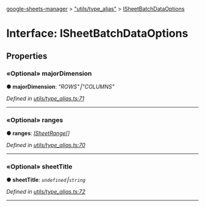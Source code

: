 [google-sheets-manager](../README.md) > ["utils/type_alias"](../modules/_utils_type_alias_.md) > [ISheetBatchDataOptions](../interfaces/_utils_type_alias_.isheetbatchdataoptions.md)



# Interface: ISheetBatchDataOptions


## Properties
<a id="majordimension"></a>

### «Optional» majorDimension

**●  majorDimension**:  *"ROWS"⎮"COLUMNS"* 

*Defined in [utils/type_alias.ts:71](https://github.com/AbdelrahmanRamadan/google-sheets-manager/blob/d86bb83/src/utils/type_alias.ts#L71)*





___

<a id="ranges"></a>

### «Optional» ranges

**●  ranges**:  *[ISheetRange](_utils_type_alias_.isheetrange.md)[]* 

*Defined in [utils/type_alias.ts:70](https://github.com/AbdelrahmanRamadan/google-sheets-manager/blob/d86bb83/src/utils/type_alias.ts#L70)*





___

<a id="sheettitle"></a>

### «Optional» sheetTitle

**●  sheetTitle**:  *`undefined`⎮`string`* 

*Defined in [utils/type_alias.ts:72](https://github.com/AbdelrahmanRamadan/google-sheets-manager/blob/d86bb83/src/utils/type_alias.ts#L72)*





___


